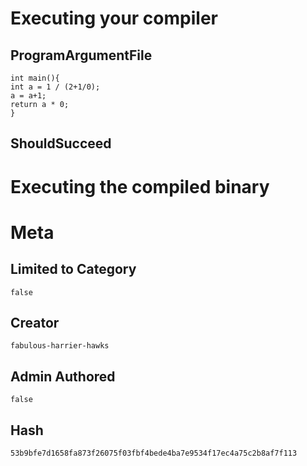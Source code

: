 # Executing your compiler

## ProgramArgumentFile

```
int main(){
int a = 1 / (2+1/0);
a = a+1;
return a * 0;
}
```

## ShouldSucceed

# Executing the compiled binary

# Meta

## Limited to Category

```
false
```

## Creator

```
fabulous-harrier-hawks
```

## Admin Authored

```
false
```

## Hash

```
53b9bfe7d1658fa873f26075f03fbf4bede4ba7e9534f17ec4a75c2b8af7f113
```
